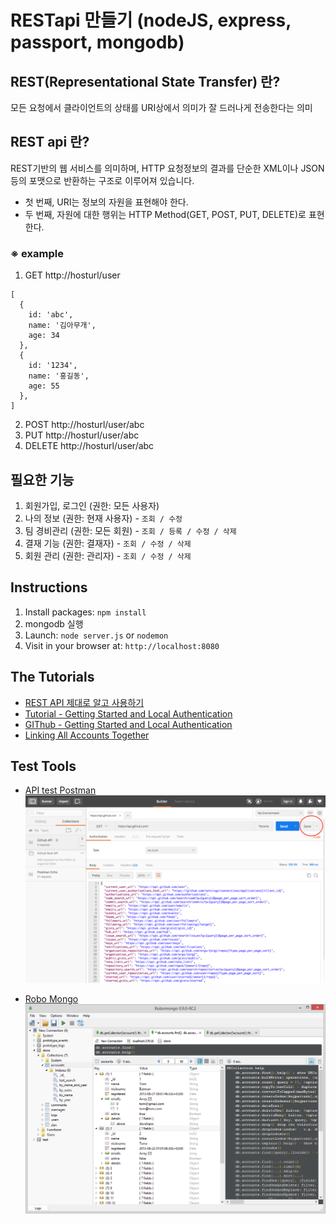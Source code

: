 # RESTapi 만들기 (nodeJS, express, passport, mongodb)

## REST(Representational State Transfer) 란?
모든 요청에서 클라이언트의 상태를 URI상에서 의미가 잘 드러나게 전송한다는 의미

## REST api 란?
REST기반의 웹 서비스를 의미하며, HTTP 요청정보의 결과를 단순한 XML이나 JSON등의 포맷으로 반환하는 구조로 이루어져 있습니다.
- 첫 번째, URI는 정보의 자원을 표현해야 한다.
- 두 번째, 자원에 대한 행위는 HTTP Method(GET, POST, PUT, DELETE)로 표현한다.

### ※ example
1. GET http://hosturl/user
```
[
  {
    id: 'abc',
    name: '김아무개',
    age: 34
  },
  {
    id: '1234',
    name: '홍길동',
    age: 55
  },
]
```
2. POST http://hosturl/user/abc
3. PUT http://hosturl/user/abc
4. DELETE http://hosturl/user/abc

## 필요한 기능

1. 회원가입, 로그인 (권한: 모든 사용자)
2. 나의 정보 (권한: 현재 사용자) - `조회 / 수정`
2. 팀 경비관리 (권한: 모든 회원) - `조회 / 등록 / 수정 / 삭제`
3. 결재 기능 (권한: 결재자) - `조회 / 수정 / 삭제`
4. 회원 관리 (권한: 관리자) - `조회 / 수정 / 삭제`


## Instructions
1. Install packages: `npm install`
2. mongodb 실행
3. Launch: `node server.js` or `nodemon`
4. Visit in your browser at: `http://localhost:8080`

## The Tutorials
- [REST API 제대로 알고 사용하기](http://meetup.toast.com/posts/92)
- [Tutorial - Getting Started and Local Authentication](http://scotch.io/tutorials/easy-node-authentication-setup-and-local)
- [GIThub - Getting Started and Local Authentication](https://github.com/scotch-io/easy-node-authentication/)
- [Linking All Accounts Together](http://scotch.io/tutorials/easy-node-authentication-linking-all-accounts-together)

## Test Tools
- [API test Postman](https://scotch.io/tutorials/write-api-tests-with-postman-and-newman)
![screenshot](postman-sample.png)

- [Robo Mongo](https://robomongo.org/)
![screenshot](robomongo-sample.png)
